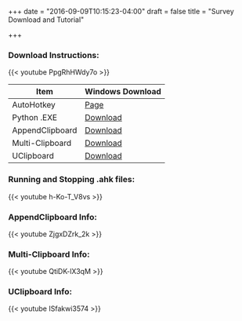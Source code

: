 +++
date = "2016-09-09T10:15:23-04:00"
draft = false
title = "Survey Download and Tutorial"

+++
### Download Instructions:
{{< youtube PpgRhHWdy7o >}}

Item | Windows Download
--- | ---
AutoHotkey | [Page](https://autohotkey.com)
Python .EXE | [Download](https://drive.google.com/uc?export=download&id=1sd)
AppendClipboard | [Download](https://drive.google.com/uc?export=download&id=1ODNRTAAL22KP__Nv_UVMo6dzq64C4D50)
Multi-Clipboard | [Download](https://drive.google.com/uc?export=download&id=1V8QCa2SS7e8neOVUcLAnzFalKI28Lq7N)
UClipboard | [Download](https://drive.google.com/uc?export=download&id=1S79Pnb8B0upC94wbeRRyrjYCUtrAdQHw)

### Running and Stopping .ahk files:
{{< youtube h-Ko-T_V8vs >}}
</br>
### AppendClipboard Info:
{{< youtube ZjgxDZrk_2k >}}
</br>
### Multi-Clipboard Info:
{{< youtube QtiDK-lX3qM >}}
</br>
### UClipboard Info:
{{< youtube ISfakwi3574 >}}
